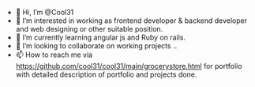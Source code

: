 - 👋 Hi, I’m @Cool31
- 👀 I’m interested in working as frontend developer & backend developer
and web designing or other suitable position.
- 🌱 I’m currently learning angular js and Ruby on rails.
- 💞️ I’m looking to collaborate on working projects ..
- 📫 How to reach me via https://github.com/cool31/cool31/main/grocerystore.html for portfolio with
detailed description of portfolio and projects done.

<!---
Cool31/Cool31 is a ✨ special ✨ repository because its `README.md` (this file) appears on your GitHub profile.
You can click the Preview link to take a look at your changes.
--->
